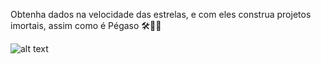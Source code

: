 Obtenha dados na velocidade das estrelas, e com eles construa projetos imortais, assim como é Pégaso 🛠️🌟✨

![alt text](https://github.com/Iuptec/tupa/blob/main/pegaso3.webp?raw=true)
